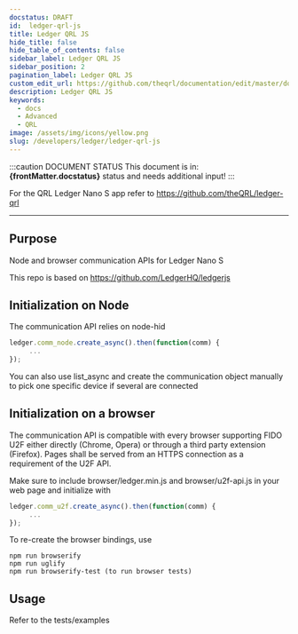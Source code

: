 ```yaml
---
docstatus: DRAFT
id:  ledger-qrl-js
title: Ledger QRL JS
hide_title: false
hide_table_of_contents: false
sidebar_label: Ledger QRL JS
sidebar_position: 2
pagination_label: Ledger QRL JS
custom_edit_url: https://github.com/theqrl/documentation/edit/master/docs/basics/what-is-qrl.md
description: Ledger QRL JS
keywords:
  - docs
  - Advanced
  - QRL 
image: /assets/img/icons/yellow.png
slug: /developers/ledger/ledger-qrl-js
---
```


:::caution DOCUMENT STATUS 
<span>This document is in: <b>{frontMatter.docstatus}</b> status and needs additional input!</span>
:::




For the QRL Ledger Nano S app refer to https://github.com/theQRL/ledger-qrl

----------

## Purpose

Node and browser communication APIs for Ledger Nano S

This repo is based on https://github.com/LedgerHQ/ledgerjs

## Initialization on Node

The communication API relies on node-hid

```javascript
ledger.comm_node.create_async().then(function(comm) {
     ...
});
```

You can also use list_async and create the communication object manually to pick one specific device if several are connected

## Initialization on a browser

The communication API is compatible with every browser supporting FIDO U2F either directly (Chrome, Opera) or through a third party extension (Firefox). Pages shall be served from an HTTPS connection as a requirement of the U2F API.

Make sure to include browser/ledger.min.js and browser/u2f-api.js in your web page and initialize with

```javascript
ledger.comm_u2f.create_async().then(function(comm) {
     ...
});
```

To re-create the browser bindings, use

```
npm run browserify
npm run uglify
npm run browserify-test (to run browser tests)
```

## Usage

Refer to the tests/examples